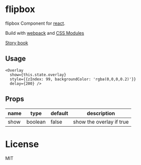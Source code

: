 # flipbox

flipbox Component for [react](https://facebook.github.io/react/).

Build with [webpack](https://webpack.github.io/) and [CSS Modules](https://github.com/css-modules/css-modules)

[Story book](https://rc-component.github.io/flipbox/)

## Usage

```
<Overlay
  show={this.state.overlay}
  style={{zIndex: 99, backgroundColor: 'rgba(0,0,0,0.2)'}}
  delay={200} />
```

## Props

name   | type   | default    | description
-------| ------ | ---------- | ------------
show   | boolean| false      | show the overlay if true

# License

MIT
